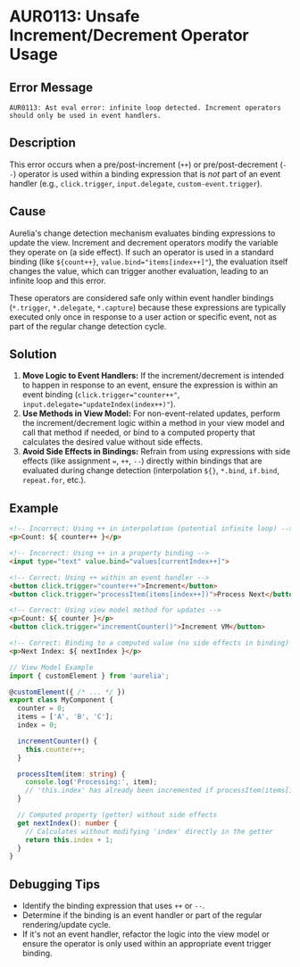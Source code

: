 # AUR0113: Unsafe Increment/Decrement Operator Usage

## Error Message

`AUR0113: Ast eval error: infinite loop detected. Increment operators should only be used in event handlers.`

## Description

This error occurs when a pre/post-increment (`++`) or pre/post-decrement (`--`) operator is used within a binding expression that is *not* part of an event handler (e.g., `click.trigger`, `input.delegate`, `custom-event.trigger`).

## Cause

Aurelia's change detection mechanism evaluates binding expressions to update the view. Increment and decrement operators modify the variable they operate on (a side effect). If such an operator is used in a standard binding (like `${count++}`, `value.bind="items[index++]"`), the evaluation itself changes the value, which can trigger another evaluation, leading to an infinite loop and this error.

These operators are considered safe only within event handler bindings (`*.trigger`, `*.delegate`, `*.capture`) because these expressions are typically executed only once in response to a user action or specific event, not as part of the regular change detection cycle.

## Solution

1.  **Move Logic to Event Handlers:** If the increment/decrement is intended to happen in response to an event, ensure the expression is within an event binding (`click.trigger="counter++"`, `input.delegate="updateIndex(index++)"`).
2.  **Use Methods in View Model:** For non-event-related updates, perform the increment/decrement logic within a method in your view model and call that method if needed, or bind to a computed property that calculates the desired value without side effects.
3.  **Avoid Side Effects in Bindings:** Refrain from using expressions with side effects (like assignment `=`, `++`, `--`) directly within bindings that are evaluated during change detection (interpolation `${}`, `*.bind`, `if.bind`, `repeat.for`, etc.).

## Example

```html
<!-- Incorrect: Using ++ in interpolation (potential infinite loop) -->
<p>Count: ${ counter++ }</p>

<!-- Incorrect: Using ++ in a property binding -->
<input type="text" value.bind="values[currentIndex++]">

<!-- Correct: Using ++ within an event handler -->
<button click.trigger="counter++">Increment</button>
<button click.trigger="processItem(items[index++])">Process Next</button>

<!-- Correct: Using view model method for updates -->
<p>Count: ${ counter }</p>
<button click.trigger="incrementCounter()">Increment VM</button>

<!-- Correct: Binding to a computed value (no side effects in binding) -->
<p>Next Index: ${ nextIndex }</p>
```

```typescript
// View Model Example
import { customElement } from 'aurelia';

@customElement({ /* ... */ })
export class MyComponent {
  counter = 0;
  items = ['A', 'B', 'C'];
  index = 0;

  incrementCounter() {
    this.counter++;
  }

  processItem(item: string) {
    console.log('Processing:', item);
    // 'this.index' has already been incremented if processItem(items[index++]) was used
  }

  // Computed property (getter) without side effects
  get nextIndex(): number {
    // Calculates without modifying 'index' directly in the getter
    return this.index + 1;
  }
}
```

## Debugging Tips

*   Identify the binding expression that uses `++` or `--`.
*   Determine if the binding is an event handler or part of the regular rendering/update cycle.
*   If it's not an event handler, refactor the logic into the view model or ensure the operator is only used within an appropriate event trigger binding.

```
